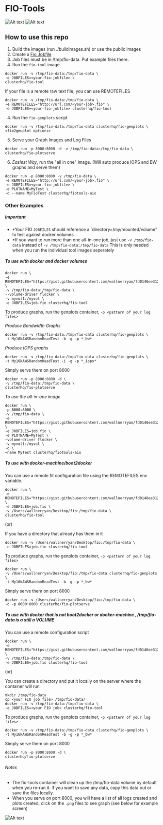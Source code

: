 # FIO-Tools

![Alt text](http://i.imgur.com/3oFD3XP.png "Plot Example")
![Alt text](http://i.imgur.com/5vUItaO.png "Plot Example")

## How to use this repo

1. Build the images (run ./buildimages.sh) or use the public images
2. Create a [Fio Jobfile](http://www.bluestop.org/fio/HOWTO.txt)
3. Job files must be in /tmp/fio-data. Put example files there.  
3. Run the `fio-tool` image

  ```
  docker run -v /tmp/fio-data:/tmp/fio-data \
  -e JOBFILES=<your-fio-jobfile> \
  clusterhq/fio-tool
  ```
If your file is a remote raw text file, you can use REMOTEFILES 

  ```
  docker run -v /tmp/fio-data:/tmp/fio-data \
  -e REMOTEFILES="http://url.com/<your-job>.fio" \
  -e JOBFILES=<your-fio-jobfile> clusterhq/fio-tool
  ```
4. Run the `fio-genplots` script

  ```
  docker run -v /tmp/fio-data:/tmp/fio-data clusterhq/fio-genplots \
  <fio2gnuplot options>
  ```
5. Serve your Graph Images and Log Files

  ```
  docker run -p 8000:8000 -d -v /tmp/fio-data:/tmp/fio-data \
  clusterhq/fio-plotserve
  ```
6. *Easiest Way*, run the "all in one" image. (Will auto produce IOPS and BW graphs and serve them)

  ```
  docker run -p 8000:8000 -v /tmp/fio-data \
  -e REMOTEFILES="http://url.com/<your-job>.fio" \
  -e JOBFILES=<your-fio-jobfile> \
  -e PLOTNAME=MyTest \
  -d --name MyFioTest clusterhq/fiotools-aio
  ```

### Other Examples

##### *Important*
- *Your FIO `JOBFILES` should reference a `directory=/my/mounted/volume" to test against docker volumes
- *If you want to run more than one all-in-one job, just use `-v /tmp/fio-data` instead of `-v /tmp/fio-data:/tmp/fio-data` This is only needed when you run the individual tool images seperately 

##### To use with docker and docker volumes 
```
docker run \
-e REMOTEFILES="https://gist.githubusercontent.com/wallnerryan/fd0146ee3122278d7b5f/raw/cdd8de476abbecb5fb5c56239ab9b6eb3cec3ed5/job.fio" \
-v /tmp/fio-data:/tmp/fio-data \
--volume-driver flocker \
-v myvol1:/myvol \
-e JOBFILES=job.fio clusterhq/fio-tool
```

To produce graphs, run the genplots container, `-p <pattern of your log files>`

*Produce Bandwidth Graphs*
```
docker run -v /tmp/fio-data:/tmp/fio-data clusterhq/fio-genplots \
-t My16kAWSRandomReadTest -b -g -p *_bw*
```

*Produce IOPS graphs*
```
docker run -v /tmp/fio-data:/tmp/fio-data clusterhq/fio-genplots \
-t My16kAWSRandomReadTest -i -g -p *_iops*
```

Simply serve them on port 8000
```
docker run -p 8000:8000 -d \
-v /tmp/fio-data:/tmp/fio-data \
clusterhq/fio-plotserve
```

*To use the all-in-one image*
```
docker run \
-p 8000:8000 \
-v /tmp/fio-data \
-e REMOTEFILES="https://gist.githubusercontent.com/wallnerryan/fd0146ee3122278d7b5f/raw/006ff707bc1a4aae570b33f4f4cd7729f7d88f43/job.fio" \
-e JOBFILES=job.fio \
-e PLOTNAME=MyTest \
—volume-driver flocker \
-v myvol1:/myvol \
-d \
—name MyTest clusterhq/fiotools-aio
```

##### To use with docker-machine/boot2docker

You can use a remote fit configuration file using the REMOTEFILES env variable.
```
docker run \
-e REMOTEFILES="https://gist.githubusercontent.com/wallnerryan/fd0146ee3122278d7b5f/raw/d089b6321746fe2928ce3f89fe64b437d1f669df/job.fio" \
-e JOBFILES=job.fio \
-v /Users/wallnerryan/Desktop/fio:/tmp/fio-data \
clusterhq/fio-tool
```

(or)

If you have a directory that already has them in it
```
docker run -v /Users/wallnerryan/Desktop/fio:/tmp/fio-data \
-e JOBFILES=job.fio clusterhq/fio-tool
```

To produce graphs, run the genplots container, `-p <pattern of your log files>`
```
docker run \
-v /Users/wallnerryan/Desktop/fio:/tmp/fio-data clusterhq/fio-genplots \
-t My16kAWSRandomReadTest -b -g -p *_bw*
```

Simply serve them on port 8000
```
docker run -v /Users/wallnerryan/Desktop/fio:/tmp/fio-data \
-d -p 8000:8000 clusterhq/fio-plotserve
```

#####  To use with docker that is *not* boot2docker or docker-machine , /tmp/fio-data is a still a VOLUME

You can use a remote configuration script
```
docker run \
-e REMOTEFILES="https://gist.githubusercontent.com/wallnerryan/fd0146ee3122278d7b5f/raw/2eb7d0ae9b77fa5a93662fe8088df2d83fff9ab2/job.fio" \
-v /tmp/fio-data:/tmp/fio-data \
-e JOBFILES=job.fio clusterhq/fio-tool
```
(or)

You can create a directory and put it locally on the server where the container will run
```
mkdir /tmp/fio-data
cp <your FIO job file> /tmp/fio-data/
docker run -v /tmp/fio-data:/tmp/fio-data \
-e JOBFILES=<your FIO job> clusterhq/fio-tool
```

To produce graphs, run the genplots container, `-p <pattern of your log files>`
```
docker run -v /tmp/fio-data:/tmp/fio-data clusterhq/fio-genplots \
-t My16kAWSRandomReadTest -b -g -p *_bw*
```

Simply serve them on port 8000
```
docker run -p 8000:8000 -d \
clusterhq/fio-plotserve
```

###### Notes

- The fio-tools container will clean up the /tmp/fio-data volume by default when you re-run it. If you want to save any data, copy this data out or save the files locally.
- When you serve on port 8000, you will have a list of all logs created and plots created, click on the `.png` files to see graph (see below for example screen)


![Alt text](http://i.imgur.com/nksQkZi.png "Served Files")
